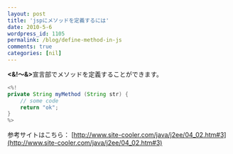 ```yaml
---
layout: post
title: 'jspにメソッドを定義するには'
date: 2010-5-6
wordpress_id: 1105
permalink: /blog/define-method-in-js
comments: true
categories: [nil]
---
```

<strong><&amp;!～&amp;></strong>宣言部でメソッドを定義することができます。

```java
<%!
private String myMethod (String str) {
    // some code
    return "ok";
}
%>

```


参考サイトはこちら：
[http://www.site-cooler.com/java/j2ee/04_02.htm#3](http://www.site-cooler.com/java/j2ee/04_02.htm#3)
